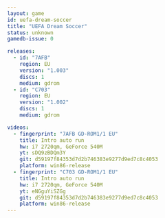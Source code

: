 ```yaml
---
layout: game
id: uefa-dream-soccer
title: "UEFA Dream Soccer"
status: unknown
gamedb-issue: 0

releases:
  - id: "7AFB"
    region: EU
    version: "1.003"
    discs: 1
    medium: gdrom
  - id: "C703"
    region: EU
    version: "1.002"
    discs: 1
    medium: gdrom

videos:
  - fingerprint: "7AFB GD-ROM1/1 EU"
    title: Intro auto run
    hw: i7 2720qm, GeForce 540M
    yt: sDQ9zBDQm3Y
    git: d59197f84353d7d2b746383e9277d9ed7c8c4053
    platform: win86-release
  - fingerprint: "C703 GD-ROM1/1 EU"
    title: Intro auto run
    hw: i7 2720qm, GeForce 540M
    yt: eNGguYiSZGg
    git: d59197f84353d7d2b746383e9277d9ed7c8c4053
    platform: win86-release
---
```

